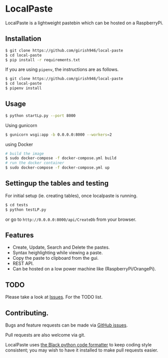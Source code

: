 # LocalPaste

LocalPaste is a lightweight pastebin which can be hosted on a RaspberryPi.

## Installation

```bash
$ git clone https://github.com/girish946/local-paste
$ cd local-paste
$ pip install -r requirements.txt
```

If you are using `pipenv`, the instructions are as follows.
```bash
$ git clone https://github.com/girish946/local-paste
$ cd local-paste
$ pipenv install
```

## Usage


```bash
$ python startLp.py --port 8000
```
Using gunicorn

```bash
$ gunicorn wsgi:app -b 0.0.0.0:8000 --workers=2
```

using Docker

```bash
# build the image
$ sudo docker-compose -f docker-compose.yml build
# run the docker container
$ sudo docker-compose -f docker-compose.yml up
```

## Settingup the tables and testing

For initial setup (ie. creating tables), once localpaste is running.

```bash
$ cd tests
$ python testLP.py
```

or go to `http://0.0.0.0:8000/api/CreateDb` from your browser.

## Features

* Create, Update, Search and Delete the pastes.
* Syntax heighlighting while viewing a paste.
* Copy the paste to clipboard from the gui.
* REST API.
* Can be hosted on a low power machine like (RaspberryPi/OrangePi).

## TODO

Please take a look at [Issues](https://github.com/girish946/local-paste/issues?q=is%3Aissue+is%3Aopen+label%3Aenhancement).
For the TODO list.

## Contributing.

Bugs and feature requests can be made via [GitHub
issues](https://github.com/girish946/local-paste/issues).

Pull requests are also welcome via git.

LocalPaste uses [the Black python code formatter](https://github.com/python/black)
to keep coding style consistent; you may wish to have it installed to make pull
requests easier.
